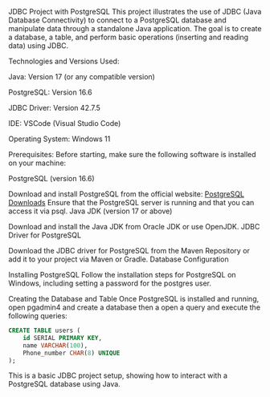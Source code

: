 JDBC Project with PostgreSQL
This project illustrates the use of JDBC (Java Database Connectivity) to connect to a PostgreSQL database and manipulate data through a standalone Java application. The goal is to create a database, a table, and perform basic operations (inserting and reading data) using JDBC.

Technologies and Versions Used:

Java: Version 17 (or any compatible version)

PostgreSQL: Version 16.6

JDBC Driver: Version 42.7.5

IDE: VSCode (Visual Studio Code)

Operating System: Windows 11



Prerequisites:
Before starting, make sure the following software is installed on your machine:


PostgreSQL (version 16.6)


Download and install PostgreSQL from the official website: [PostgreSQL Downloads](https://www.postgresql.org/download/)
Ensure that the PostgreSQL server is running and that you can access it via psql.
Java JDK (version 17 or above)


Download and install the Java JDK from Oracle JDK or use OpenJDK.
JDBC Driver for PostgreSQL


Download the JDBC driver for PostgreSQL from the Maven Repository or add it to your project via Maven or Gradle.
Database Configuration


Installing PostgreSQL
Follow the installation steps for PostgreSQL on Windows, including setting a password for the postgres user.


Creating the Database and Table
Once PostgreSQL is installed and running, open pgadmin4 and create a database then a open a query and execute the following queries:
```sql
CREATE TABLE users (
    id SERIAL PRIMARY KEY,
    name VARCHAR(100),
    Phone_number CHAR(8) UNIQUE
);
```
This is a basic JDBC project setup, showing how to interact with a PostgreSQL database using Java. 
